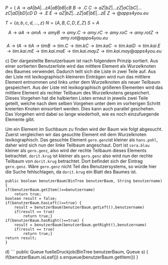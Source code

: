 $P = \lbrace$
$A\to aA|bA|…zA|aB|bB|cB$
$B \to .C$
$C\to aZ|bZ|…zZ|aC|bC|…zC|aD|bD|cD$
$D\to .E$
$E\to aZ|bZ|…zZ|aE|bE|…zE$
$Z \to @apps4you.eu$


$T=\lbrace a,b,c,d,…,z\rbrace$
$N=\lbrace A,B,C,D,E,Z\rbrace$
$S=A$

$$A \to aA \to amA \to amyB \to amy.C \to amy.rC \to amy.roC \to amy.rotZ \to amy.rot@apps4you.eu$$
$$A\to tA \to tiA\to timB\to tim.C\to tim.kC\to tim.kaC\to tim.kaiD\to tim.kai.E \to tim.kai.mE\to tim.kai.maE\to tim.kai.mayZ \to tim.kai.may@apps4you.eu$$

c) Der dargestellte Benutzerbaum ist nach folgendem Prinzip sortiert.
Aus einer sortierten Benutzerliste wird das mittlere Element als Wurzelknoten des Baumes verwendet. Dadurch teilt sich die Liste in zwei Teile auf. Aus der Liste mit lexikographisch kleineren Einträgen wird nun das mittlere Element entnommen und links unter dem Wurzelknoten als neuer Teilbaum gespeichert. Aus der Liste mit lexikographisch größeren Elementen wird das mittlere Element als rechter Teilbaum des Wurzelknotens gespeichert.
Dieses Vorgehen hat die halbierten Listen erneut in jeweils zwei Teile geteilt, welche nach dem selben Vorgehen unter dem im vorherigen Schritt kreierten Knoten einsortiert werden. Dies kann auch parallel geschehen. Das Vorgehen wird dabei so lange wiederholt, wie es noch einzufuegende Elemente gibt.

Um ein Element im Suchbaum zu finden wird der Baum wie folgt abgesucht. Zuerst vergleichen wir das gesuchte Element mit dem Wurzelknoten lexikographisch. Das gesuchte Element `gero.genz`ist kleiner als `hans.pohl`, daher wird sich nun der linke Teilbaum angeschaut. Dort ist `cora.blau` kleiner als `gero.genz`, also wird der rechte Teilbaum dieses Elements betrachtet. `dorit.krug` ist kleiner als `gero.genz` also wird nun der rechte Teilbaum von `dorit.krug` betrachtet. Dort befindet sich der Eintrag `gero.genz`. Wäre `gero.genz` nicht Teil des Benutzersystems, so würde hier die Suche fehlschlagen, da `dorit.krug` ein Blatt des Baumes ist.
```
public boolean benutzerBaum(BinTree benutzerBaum, String benutzername) {
if(benutzerBaum.getItem()==benutzername)
	return true;
boolean result = false;
if(benutzerBaum.hasLeft()==true) {
	result = benutzerBaum(benutzerBaum.getLeft(),benutzername)
	if(result == true)
		return true;}
if(benutzerBaum.hasRight()==true) {
	result = benutzerBaum(benutzerBaum.getRight(),benutzername)
	if(result == true)
		return true;}
return result;
}
```

d) ```
public Queue fuelleDruckjob(BinTree benutzerBaum, Queue s) {
if(benutzerBaum.isLeaf())
	s.enqueue(benutzerBaum.getItem())
}
```